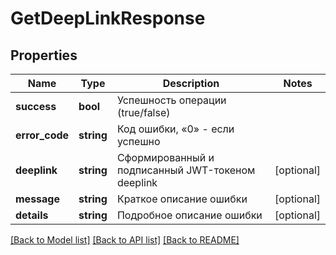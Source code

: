 # GetDeepLinkResponse

## Properties
Name | Type | Description | Notes
------------ | ------------- | ------------- | -------------
**success** | **bool** | Успешность операции (true/false) | 
**error_code** | **string** | Код ошибки, «0» - если успешно | 
**deeplink** | **string** | Сформированный и подписанный JWT-токеном deeplink | [optional] 
**message** | **string** | Краткое описание ошибки | [optional] 
**details** | **string** | Подробное описание ошибки | [optional] 

[[Back to Model list]](../README.md#documentation-for-models) [[Back to API list]](../README.md#documentation-for-api-endpoints) [[Back to README]](../README.md)


